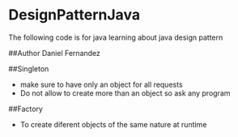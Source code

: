 # DesignPatternJava

The following code is for java learning about java design pattern

##Author 
Daniel Fernandez

##Singleton
- make sure to have only an object  for all requests
- Do not allow to create more than an object so ask any program

##Factory
- To create diferent objects of the same nature at runtime
